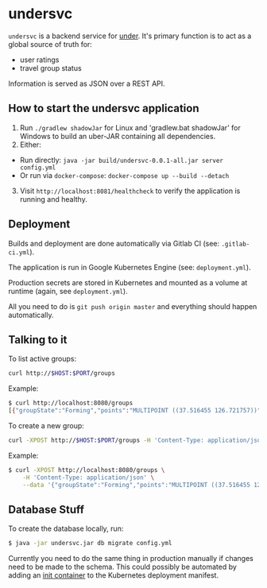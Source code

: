 # undersvc

`undersvc` is a backend service for [under](https://gitlab.com/ase-under/under).
It's primary function is to act as a global source of truth for:
* user ratings
* travel group status

Information is served as JSON over a REST API.

How to start the undersvc application
---

1. Run `./gradlew shadowJar` for Linux and 'gradlew.bat shadowJar' for Windows to build  an uber-JAR containing all dependencies.
2. Either:
  - Run directly: `java -jar build/undersvc-0.0.1-all.jar server config.yml`
  - Or run via `docker-compose`: `docker-compose up --build --detach`
3. Visit `http://localhost:8081/healthcheck` to verify the application is running and healthy.

Deployment
---

Builds and deployment are done automatically via Gitlab CI (see: `.gitlab-ci.yml`).

The application is run in Google Kubernetes Engine (see: `deployment.yml`).

Production secrets are stored in Kubernetes and mounted as a volume at runtime (again, see `deployment.yml`).

All you need to do is `git push origin master` and everything should happen automatically.

Talking to it
---
To list active groups:
```bash
curl http://$HOST:$PORT/groups
```

Example:
```bash
$ curl http://localhost:8080/groups
[{"groupState":"Forming","points":"MULTIPOINT ((37.516455 126.721757))","memberUUIDs":["64656164-6265-6566-2d64-6561642d6265"],"createTime":0,"depTime":1000,"restrictions":{"MaxPeople":3}}]
```

To create a new group:
```bash
curl -XPOST http://$HOST:$PORT/groups -H 'Content-Type: application/json' --data '$GROUP_JSON'
```

Example:
```bash
$ curl -XPOST http://localhost:8080/groups \
    -H 'Content-Type: application/json' \
    --data '{"groupState":"Forming","points":"MULTIPOINT ((37.516455 126.721757))","memberUUIDs":["64656164-6265-6566-2d64-6561642d6265"],"createTime":0,"depTime":1000,"restrictions":{"MaxPeople":3}}'

```

Database Stuff
---

To create the database locally, run:

```bash
$ java -jar undersvc.jar db migrate config.yml
```

Currently you need to do the same thing in production manually if changes need to be made to the schema. This could possibly be automated by adding an [init container](https://kubernetes.io/docs/concepts/workloads/pods/init-containers/) to the Kubernetes deployment manifest.
